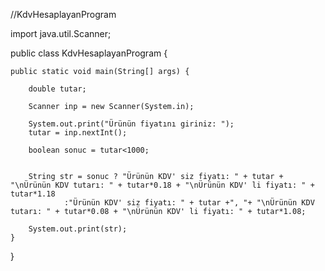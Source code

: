 //KdvHesaplayanProgram

import  java.util.Scanner;

public class KdvHesaplayanProgram {

    public static void main(String[] args) {

        double tutar;

        Scanner inp = new Scanner(System.in);

        System.out.print("Ürünün fiyatını giriniz: ");
        tutar = inp.nextInt();

        boolean sonuc = tutar<1000;


        String str = sonuc ? "Ürünün KDV' siz fiyatı: " + tutar + "\nÜrünün KDV tutarı: " + tutar*0.18 + "\nÜrünün KDV' li fiyatı: " + tutar*1.18
                :"Ürünün KDV' siz fiyatı: " + tutar +", "+ "\nÜrünün KDV tutarı: " + tutar*0.08 + "\nÜrünün KDV' li fiyatı: " + tutar*1.08;

        System.out.print(str);
    }
}

